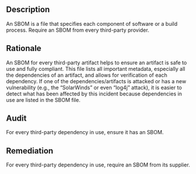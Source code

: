 ## Description

An SBOM is a file that specifies each component of software or a build process. Require an SBOM from every third-party provider.

## Rationale

An SBOM for every third-party artifact helps to ensure an artifact is safe to use and fully compliant. This file lists all important metadata, especially all the dependencies of an artifact, and allows for verification of each dependency. If one of the dependencies/artifacts is attacked or has a new vulnerability (e.g., the “SolarWinds” or even “log4j” attack), it is easier to detect what has been affected by this incident because dependencies in use are listed in the SBOM file.

## Audit

For every third-party dependency in use, ensure it has an SBOM.

## Remediation

For every third-party dependency in use, require an SBOM from its supplier.
